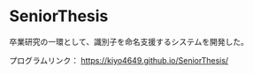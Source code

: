 # SeniorThesis


卒業研究の一環として、識別子を命名支援するシステムを開発した。

プログラムリンク：
https://kiyo4649.github.io/SeniorThesis/
